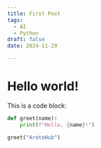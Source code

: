```yaml
---
title: First Post
tags:
  - AI
  - Python
draft: false 
date: 2024-11-29

---
```


# Hello world!

This is a code block:

```python
def greet(name):
    print(f"Hello, {name}!")

greet("AreteHub")
```
